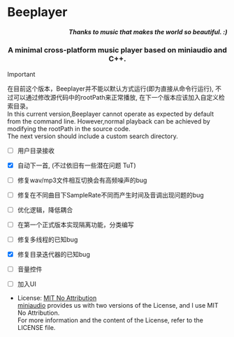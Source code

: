 # Beeplayer  

*<h5 align="right">Thanks to music that makes the world so beautiful. :)</h5>*

<h3 align="center">A minimal cross-platform music player based on miniaudio and C++.</h3>

> [!IMPORTANT]  
> 在目前这个版本，Beeplayer并不能以默认方式运行(即为直接从命令行运行), 
> 不过可以通过修改源代码中的rootPath来正常播放,
> 在下一个版本应该加入自定义检索目录。  
> In this current version,Beeplayer cannot operate as expected by default from the command line.
> However,normal playback can be achieved by modifying the rootPath in the source code.  
> The next version should include a custom search directory.

- [ ] 用户目录接收
- [x] 自动下一首, (不过依旧有一些潜在问题 TuT)
- [ ] 修复wav/mp3文件相互切换会有高频噪声的bug
- [ ] 修复在不同曲目下SampleRate不同而产生时间及音调出现问题的bug
- [ ] 优化逻辑，降低耦合
- [ ] 在第一个正式版本实现隔离功能，分类编写 
- [ ] 修复多线程的已知bug
- [x] 修复目录迭代器的已知bug
- [ ] 音量控件
- [ ] 加入UI


- License: [MIT No Attribution](LICENSE)  
 [miniaudio](https://miniaud.io/) provides us with two versions of the License, and I use MIT No Attribution.  
For more information and the content of the License, refer to the LICENSE file.  
